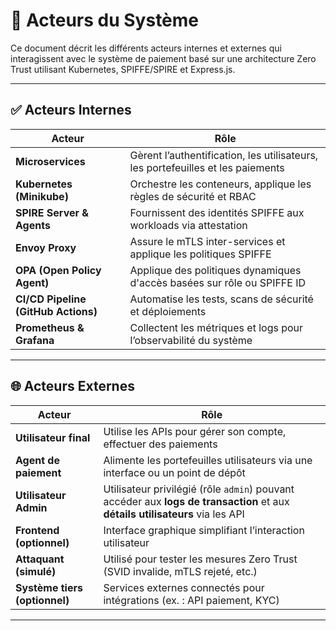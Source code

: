 # 👥 Acteurs du Système

Ce document décrit les différents acteurs internes et externes qui interagissent avec le système de paiement basé sur une architecture Zero Trust utilisant Kubernetes, SPIFFE/SPIRE et Express.js.

---

## ✅ Acteurs Internes

| Acteur                     | Rôle                                                                 |
|---------------------------|----------------------------------------------------------------------|
| **Microservices**         | Gèrent l’authentification, les utilisateurs, les portefeuilles et les paiements |
| **Kubernetes (Minikube)** | Orchestre les conteneurs, applique les règles de sécurité et RBAC     |
| **SPIRE Server & Agents** | Fournissent des identités SPIFFE aux workloads via attestation        |
| **Envoy Proxy**           | Assure le mTLS inter-services et applique les politiques SPIFFE       |
| **OPA (Open Policy Agent)** | Applique des politiques dynamiques d'accès basées sur rôle ou SPIFFE ID |
| **CI/CD Pipeline (GitHub Actions)** | Automatise les tests, scans de sécurité et déploiements       |
| **Prometheus & Grafana**  | Collectent les métriques et logs pour l’observabilité du système      |

---

## 🌐 Acteurs Externes

| Acteur                     | Rôle                                                                 |
|---------------------------|----------------------------------------------------------------------|
| **Utilisateur final**     | Utilise les APIs pour gérer son compte, effectuer des paiements      |
| **Agent de paiement**     | Alimente les portefeuilles utilisateurs via une interface ou un point de dépôt |
| **Utilisateur Admin**     | Utilisateur privilégié (rôle `admin`) pouvant accéder aux **logs de transaction** et aux **détails utilisateurs** via les API |
| **Frontend (optionnel)**  | Interface graphique simplifiant l’interaction utilisateur             |
| **Attaquant (simulé)**    | Utilisé pour tester les mesures Zero Trust (SVID invalide, mTLS rejeté, etc.) |
| **Système tiers (optionnel)** | Services externes connectés pour intégrations (ex. : API paiement, KYC) |

---
